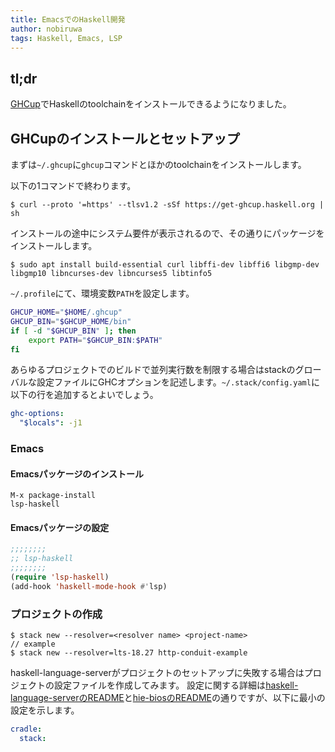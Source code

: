 ```yaml
---
title: EmacsでのHaskell開発
author: nobiruwa
tags: Haskell, Emacs, LSP
---
```


## tl;dr

[GHCup](https://www.haskell.org/ghcup/)でHaskellのtoolchainをインストールできるようになりました。

## GHCupのインストールとセットアップ

まずは`~/.ghcup`に`ghcup`コマンドとほかのtoolchainをインストールします。

以下の1コマンドで終わります。

```console
$ curl --proto '=https' --tlsv1.2 -sSf https://get-ghcup.haskell.org | sh
```

インストールの途中にシステム要件が表示されるので、その通りにパッケージをインストールします。

```console
$ sudo apt install build-essential curl libffi-dev libffi6 libgmp-dev libgmp10 libncurses-dev libncurses5 libtinfo5
```

`~/.profile`にて、環境変数`PATH`を設定します。

```bash
GHCUP_HOME="$HOME/.ghcup"
GHCUP_BIN="$GHCUP_HOME/bin"
if [ -d "$GHCUP_BIN" ]; then
    export PATH="$GHCUP_BIN:$PATH"
fi
```

あらゆるプロジェクトでのビルドで並列実行数を制限する場合はstackのグローバルな設定ファイルにGHCオプションを記述します。`~/.stack/config.yaml`に以下の行を追加するとよいでしょう。

```yaml
ghc-options:
  "$locals": -j1
```

### Emacs

#### Emacsパッケージのインストール

```emacs
M-x package-install
lsp-haskell
```

#### Emacsパッケージの設定

```lisp
;;;;;;;;
;; lsp-haskell
;;;;;;;;
(require 'lsp-haskell)
(add-hook 'haskell-mode-hook #'lsp)
```

### プロジェクトの作成

```console
$ stack new --resolver=<resolver name> <project-name>
// example
$ stack new --resolver=lts-18.27 http-conduit-example
```

haskell-language-serverがプロジェクトのセットアップに失敗する場合はプロジェクトの設定ファイルを作成してみます。
設定に関する詳細は[haskell-language-serverのREADME](https://github.com/haskell/haskell-language-server#project-configuration)と[hie-biosのREADME](https://github.com/mpickering/hie-bios/blob/master/README.md#stack)の通りですが、以下に最小の設定を示します。

```yaml
cradle:
  stack:
```
